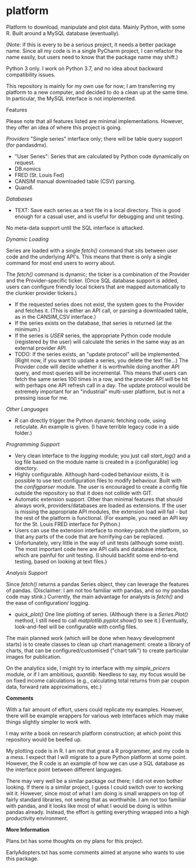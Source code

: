 # platform
Platform to download, manipulate and plot data. Mainly Python, with some R. Built around a MySQL database (eventually).

(Note: if this is every to be a serious project, it needs a better package name. Since 
all my code is  in a single PyCharm project, I can refactor the name easily, but users 
need to know that the package name may shift.)

Python 3 only. I work on Python 3.7, and no idea about backward compatibility issues.

This repository is mainly for my own use for now; I am transferring my platform to a new computer, and decided to do a clean up 
at the same time. In particular, the MySQL interface is not implemented.

Features

Please note that all features listed are minimal implementations. However, they offer an idea
of where this project is going.

*Providers*
"Single series" interface only; there will be table query support (for pandasdmx).

- "User Series": Series that are calculated by Python code dynamically
  on request.
- DB.nomics
- FRED (St. Louis Fed)
- CANSIM manual downloaded table (CSV) parsing.
- Quandl.

*Databases*

- TEXT: Save each series as a text file in a local directory. This is
good enough for a casual user, and is useful for debugging and unit testing.

No meta-data support until the SQL interface is attacked.

*Dynamic Loading*

Series are loaded with a single *fetch()* command that sits between user
code and the underlying API's. This means that there is only a single
command for most end users to worry about.

The *fetch()* command is dynamic; the ticker is a combination
of the Provider and the Provider-specific ticker. (Once SQL database
support is added, users can configure friendly local tickers that are
mapped automatically to the clunkier provider tickers.)

- If the requested series does not exist, the system goes to 
the Provider and fetches it. (This is either an API call, or 
parsing a downloaded table, as in the CANSIM_CSV interface.)
- If the series exists on the database, that series is returned
(at the minimum.)
- If the series is *USER* series, the appropriate Python code module
(registered by the user) will calculate the series in the same way as
an external provider API.
- TODO: If the series exists, an "update protocol" will be implemented.
(Right now, if you want to update a series, you delete the text file...)
The Provider code will decide whether it is worthwhile doing another
API query, and most queries will be incremental. This means that users
can fetch the same series 100 times in a row, and the provider API
will be hit with perhaps one API refresh call in a day. The update
protocol would be extremely important for an "industrial" multi-user
platform, but is not a pressing issue for me.

*Other Languages*
- *R* can directly trigger the Python dynamic fetching code, using 
reticulate. An example is given. (I have terrible legacy code in a
side folder.)

*Programming Support*
- Very clean interface to the *logging* module; you just call 
*start_log()* and a log file based on the module name is created in
a (configurable) log directory. 
- Highly configurable. Although hard-coded behaviour exists, it is
possible to use text configuration files to modify behaviour. Built 
with the *configparser* module. The user is encouraged to create a 
config file outside the repository so that it does not collide with
GIT.
- Automatic extension support. Other than minimal features that 
should always work, providers/databases are loaded as extensions.
If the user is missing the appropriate API modules, the extension
load will fail - but the rest of the platform is functional. (For 
example, you need an API key for the St. Louis FRED interface for
Python.)
- Users can use the extension interface to monkey-patch the platform,
so that any parts of the code that are horrifying can be replaced.
- Unfortunately, very little in the way of unit tests (although some
exist). The most important code here are  API calls and database interface, 
which are painful for unit testing. (I should backfit some end-to-end testing,
based on looking at text files.)



*Analysis Support*

Since *fetch()* returns a pandas Series object, they can leverage 
the features of pandas. (Disclaimer: I am not too familiar with 
pandas, and so my pandas code may stink.) Currently, the main
advantage for analysts is *fetch()* and the ease of configuration/
logging.

- *quick_plot()* One line plotting of series. (Although there is a 
*Series.Plot()* method, I still need to call 
*matplotlib.pyplot.show()* to see it.) Eventually, look-and-feel will
be configurable with config files.

The main planned work (which will be done when heavy development 
starts) is to create classes to clean up chart management: create
a library of charts, that can be configured/customised ("chart talk")
to create particular images for publication.

On the analytics side, I might try to interface with my *simple_pricers*
module, or if I am ambitious, *quantlib*. Needless to say, my focus
would be on fixed income calculations (e.g., calculating total returns
from par coupon data, forward rate approximations, etc.)

**Comments**

With a fair amount of effort, users could replicate my examples. However, there will be example wrappers for various web interfaces
which may make things slightly simpler to work with.

I may write a book on research platform construction; at which point this repository would be beefed up.

My plotting code is in R. I am not that great a R programmer, and my code is a mess. I expect that I will migrate to a pure Python platform at some point. However, the R code is an example of how we can use a SQL database as the interface point between 
different languages.

There may very well be a similar package out there; I did not even bother looking. If there is a similar project, I guess I 
could switch over to working wit it. However, since most of what I am doing is small wrappers on top of fairly standard
libraries, not seeing that as worthwhile. I am not too familiar with pandas, and it looks like most of what I would be doing is
within pandas already. Instead, the effort is getting everything wrapped into a high productivity environment.



**More Information**

Plans.txt has some thoughts on my plans for this project.

EarlyAdopters.txt has some comments aimed at anyone who wants to use this package.
